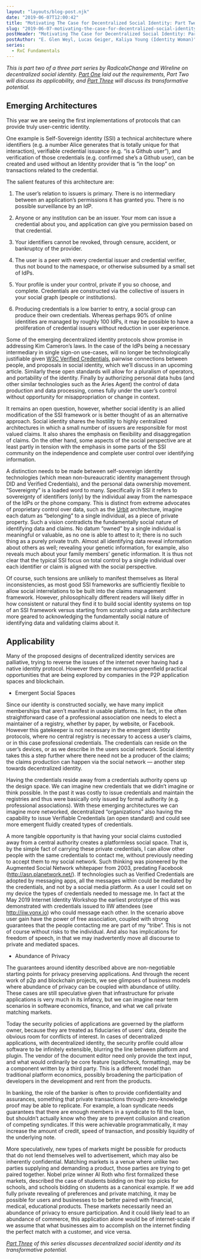 ```yaml
---
layout: "layouts/blog-post.njk"
date: "2019-06-07T12:00:42"
title: "Motivating The Case for Decentralized Social Identity: Part Two"
slug: "2019-06-07-motivating-the-case-for-decentralized-social-identity-part-2"
postHeader: "Motivating The Case for Decentralized Social Identity: Part Two"
postAuthor: "E. Glen Weyl, Lucas Geiger, Kaliya Young (Identity Woman)"
series:
  - RxC Fundamentals
---
```


_This is part two of a three part series by RadicalxChange and Wireline on decentralized social identity. [Part One](/kiosk/blog/2019-06-06-d4utdx/) laid out the requirements, Part Two will discuss its applicability, and [Part Three](/kiosk/blog/2019-06-08-51kyu5/) will discuss its transformative potential._

## Emerging Architectures

This year we are seeing the first implementations of protocols that can provide truly user-centric identity.

One example is Self-Sovereign identity (SSI) a technical architecture where identifiers (e.g. a number Alice generates that is totally unique for that interaction), verifiable credential issuance (e.g. “is a Github user”), and verification of those credentials (e.g. confirmed she’s a Github user), can be created and used without an Identity provider that is “in the loop” on transactions related to the credential.

The salient features of this architecture are:

1. The user’s relation to issuers is primary. There is no intermediary between an application’s permissions it has granted you. There is no possible surveillance by an IdP.

2. Anyone or any institution can be an issuer. Your mom can issue a credential about you, and application can give you permission based on that credential.

3. Your identifiers cannot be revoked, through censure, accident, or bankruptcy of the provider.

4. The user is a peer with every credential issuer and credential verifier, thus not bound to the namespace, or otherwise subsumed by a small set of IdPs.

5. Your profile is under your control, private if you so choose, and complete. Credentials are constructed via the collective of issuers in your social graph (people or institutions).

6. Producing credentials is a low barrier to entry, a social group can produce their own credentials. Whereas perhaps 90% of online identities are managed by roughly 100 IdPs, it may be possible to have a proliferation of credential issuers without reduction in user experience.

Some of the emerging decentralized identity protocols show promise in addressing Kim Cameron’s laws. In the case of the IdPs being a necessary intermediary in single sign-on use-cases, will no longer be technologically justifiable given [W3C Verified Credentials](https://www.w3.org/TR/verifiable-claims-data-model/), pairwise connections between people, and proposals in social identity, which we’ll discuss in an upcoming article. Similarly these open standards will allow for a pluralism of operators, and portability of the identity. Finally by authorizing personal data hubs (and other similar technologies such as the Aries Agent) the control of data production and data processing, comes fully under the user’s control without opportunity for misappropriation or change in context.

It remains an open question, however, whether social identity is an allied modification of the SSI framework or is better thought of as an alternative approach. Social identity shares the hostility to highly centralized architectures in which a small number of issuers are responsible for most valued claims. It also shares the emphasis on flexibility and disaggregation of claims. On the other hand, some aspects of the social perspective are at least partly in tension with the emphasis in some parts of the SSI community on the independence and complete user control over identifying information.

A distinction needs to be made between self-sovereign identity technologies (which mean non-bureaucratic identity management through DID and Verified Credentials), and the personal data ownership movement. “Sovereignty” is a loaded word to many. Specifically in SSI it refers to sovereignty of identifiers (only) by the individual away from the namespace of the IdPs or the phone company. This is distinct from extreme advocates of proprietary control over data, such as the [Urbit](https://urbit.org/) architecture, imagine each datum as “belonging” to a single individual, as a piece of private property. Such a vision contradicts the fundamentally social nature of identifying data and claims. No datum “owned” by a single individual is meaningful or valuable, as no one is able to attest to it; there is no such thing as a purely private truth. Almost all identifying data reveal information about others as well; revealing your genetic information, for example, also reveals much about your family members’ genetic information. It is thus not clear that the typical SSI focus on total control by a single individual over each identifier or claim is aligned with the social perspective.

Of course, such tensions are unlikely to manifest themselves as literal inconsistencies, as most good SSI frameworks are sufficiently flexible to allow social interrelations to be built into the claims management framework. However, philosophically different readers will likely differ in how consistent or natural they find it to build social identity systems on top of an SSI framework versus starting from scratch using a data architecture more geared to acknowledging the fundamentally social nature of identifying data and validating claims about it.

## Applicability

Many of the proposed designs of decentralized identity services are palliative, trying to reverse the issues of the internet never having had a native identity protocol. However there are numerous greenfield practical opportunities that are being explored by companies in the P2P application spaces and blockchain.

- Emergent Social Spaces

Since our identity is constructed socially, we have many implicit memberships that aren’t manifest in usable platforms. In fact, in the often straightforward case of a professional association one needs to elect a maintainer of a registry, whether by paper, by website, or Facebook. However this gatekeeper is not necessary in the emergent identity protocols, where no central registry is necessary to access a user’s claims, or in this case professional credentials. The credentials can reside on the user’s devices, or as we describe in the users social network. Social identity takes this a step further where there need not be a producer of the claims; the claims production can happen via the social network — another step towards decentralized identity.

Having the credentials reside away from a credentials authority opens up the design space. We can imagine new credentials that we didn’t imagine or think possible. In the past it was costly to issue credentials and maintain the registries and thus were basically only issued by formal authority (e.g. professional associations). With these emerging architectures we can imagine more networked, decentralized “organizations” also having the capability to issue Verifiable Credentials (an open standard) and could see more emergent fluidly created types of credentials.

A more tangible opportunity is that having your social claims custodied away from a central authority creates a platformless social space. That is, by the simple fact of carrying these private credentials, I can allow other people with the same credentials to contact me, without previously needing to accept them to my social network. Such thinking was pioneered by the Augmented Social Network whitepaper from 2003, predating Facebook (http://asn.planetwork.net/). If technologies such as Verified Credentials are adopted by messaging apps, all the messages within could be mediated by the credentials, and not by a social media platform. As a user I could set on my device the types of credentials needed to message me. In fact at the May 2019 Internet Identity Workshop the earliest prototype of this was demonstrated with credentials issued to IIW attendees (see http://iiw.vonx.io) who could message each other. In the scenario above user gain have the power of free association, coupled with strong guarantees that the people contacting me are part of my “tribe”. This is not of course without risks to the individual. And also has implications for freedom of speech, in that we may inadvertently move all discourse to private and mediated spaces.

- Abundance of Privacy

The guarantees around identity described above are non-negotiable starting points for privacy preserving applications. And through the recent work of p2p and blockchain projects, we see glimpses of business models where abundance of privacy can be coupled with abundance of utility. These cases are still speculative given that infrastructure for private applications is very much in its infancy, but we can imagine near term scenarios in software economics, finance, and what we call private matching markets.

Today the security policies of applications are governed by the platform owner, because they are treated as fiduciaries of users’ data, despite the obvious room for conflicts of interest. In cases of decentralized applications, with decentralized identity, the security profile could allow software to be infinitely extensible, blurring the line between platform and plugin. The vendor of the document editor need only provide the text input, and what would ordinarily be core feature (spellcheck, formatting), may be a component written by a third party. This is a different model than traditional platform economics, possibly broadening the participation of developers in the development and rent from the products.

In banking, the role of the banker is often to provide confidentiality and assurances, something that private transactions through zero-knowledge proof may be able to replicate. For example, a loan syndicate needs guarantees that there are enough members in a syndicate to fill the loan, but shouldn’t actually know who they are to prevent collusion and creation of competing syndicates. If this were achievable programmatically, it may increase the amount of credit, speed of transaction, and possibly liquidity of the underlying note.

More speculatively, new types of markets might be possible for products that do not lend themselves well to advertisement, which may also be inherently confidential. Matching markets is a venue where unlike two parties supplying and demanding a product, those parties are trying to get paired together. Nobel prize winner Al Roth who first formalized these markets, described the case of students bidding on their top picks for schools, and schools bidding on students as a canonical example.
If we add fully private revealing of preferences and private matching, it may be possible for users and businesses to be better paired with financial, medical, educational products. These markets necessarily need an abundance of privacy to ensure participation. And it could likely lead to an abundance of commerce, this application alone would be of internet-scale if we assume that what businesses aim to accomplish on the internet finding the perfect match with a customer, and vice versa.

_[Part Three](/kiosk/blog/2019-06-08-51kyu5/) of this series discusses decentralized social identity and its transformative potential._
